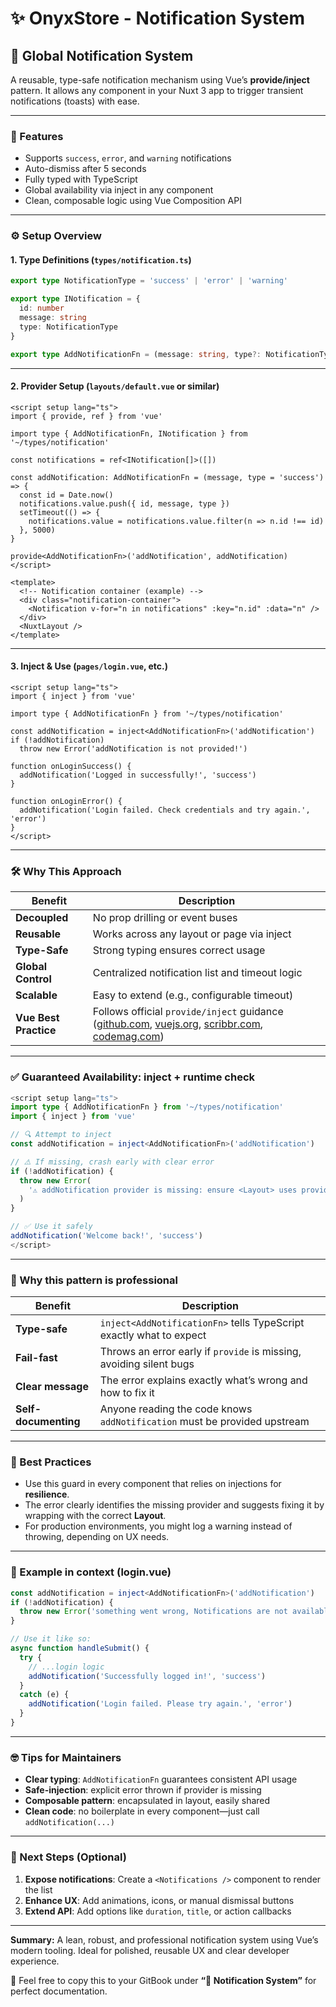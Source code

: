 # ✨ OnyxStore - Notification System

## 🔔 Global Notification System

A reusable, type-safe notification mechanism using Vue’s **provide/inject** pattern. It allows any component in your Nuxt 3 app to trigger transient notifications (toasts) with ease.

---

### 🎯 Features

- Supports `success`, `error`, and `warning` notifications
- Auto-dismiss after 5 seconds
- Fully typed with TypeScript
- Global availability via inject in any component
- Clean, composable logic using Vue Composition API

---

### ⚙️ Setup Overview

#### 1. **Type Definitions** (`types/notification.ts`)

```ts
export type NotificationType = 'success' | 'error' | 'warning'

export type INotification = {
  id: number
  message: string
  type: NotificationType
}

export type AddNotificationFn = (message: string, type?: NotificationType) => void
```

---

#### 2. **Provider Setup** (`layouts/default.vue` or similar)

```vue
<script setup lang="ts">
import { provide, ref } from 'vue'

import type { AddNotificationFn, INotification } from '~/types/notification'

const notifications = ref<INotification[]>([])

const addNotification: AddNotificationFn = (message, type = 'success') => {
  const id = Date.now()
  notifications.value.push({ id, message, type })
  setTimeout(() => {
    notifications.value = notifications.value.filter(n => n.id !== id)
  }, 5000)
}

provide<AddNotificationFn>('addNotification', addNotification)
</script>

<template>
  <!-- Notification container (example) -->
  <div class="notification-container">
    <Notification v-for="n in notifications" :key="n.id" :data="n" />
  </div>
  <NuxtLayout />
</template>
```

---

#### 3. **Inject & Use** (`pages/login.vue`, etc.)

```vue
<script setup lang="ts">
import { inject } from 'vue'

import type { AddNotificationFn } from '~/types/notification'

const addNotification = inject<AddNotificationFn>('addNotification')
if (!addNotification)
  throw new Error('addNotification is not provided!')

function onLoginSuccess() {
  addNotification('Logged in successfully!', 'success')
}

function onLoginError() {
  addNotification('Login failed. Check credentials and try again.', 'error')
}
</script>
```

---

### 🛠️ Why This Approach

| Benefit               | Description                                                                                                      |
| --------------------- | ---------------------------------------------------------------------------------------------------------------- |
| **Decoupled**         | No prop drilling or event buses                                                                                  |
| **Reusable**          | Works across any layout or page via inject                                                                       |
| **Type-Safe**         | Strong typing ensures correct usage                                                                              |
| **Global Control**    | Centralized notification list and timeout logic                                                                  |
| **Scalable**          | Easy to extend (e.g., configurable timeout)                                                                      |
| **Vue Best Practice** | Follows official `provide/inject` guidance ([github.com][1], [vuejs.org][2], [scribbr.com][3], [codemag.com][4]) |

---

### ✅ Guaranteed Availability: inject + runtime check

```ts
<script setup lang="ts">
import type { AddNotificationFn } from '~/types/notification'
import { inject } from 'vue'

// 🔍 Attempt to inject
const addNotification = inject<AddNotificationFn>('addNotification')

// ⚠️ If missing, crash early with clear error
if (!addNotification) {
  throw new Error(
    '⚠ addNotification provider is missing: ensure <Layout> uses provide("addNotification", ...)'
  )
}

// ✅ Use it safely
addNotification('Welcome back!', 'success')
</script>
```

---

### 🧩 Why this pattern is professional

| Benefit              | Description                                                               |
| -------------------- | ------------------------------------------------------------------------- |
| **Type-safe**        | `inject<AddNotificationFn>` tells TypeScript exactly what to expect       |
| **Fail-fast**        | Throws an error early if `provide` is missing, avoiding silent bugs       |
| **Clear message**    | The error explains exactly what’s wrong and how to fix it                 |
| **Self-documenting** | Anyone reading the code knows `addNotification` must be provided upstream |

---

### 🧠 Best Practices

- Use this guard in every component that relies on injections for **resilience**.
- The error clearly identifies the missing provider and suggests fixing it by wrapping with the correct **Layout**.
- For production environments, you might log a warning instead of throwing, depending on UX needs.

---

### 📌 Example in context (login.vue)

```ts
const addNotification = inject<AddNotificationFn>('addNotification')
if (!addNotification) {
  throw new Error('something went wrong, Notifications are not available')
}

// Use it like so:
async function handleSubmit() {
  try {
    // ...login logic
    addNotification('Successfully logged in!', 'success')
  }
  catch (e) {
    addNotification('Login failed. Please try again.', 'error')
  }
}
```

---

### 🤓 Tips for Maintainers

- **Clear typing**: `AddNotificationFn` guarantees consistent API usage
- **Safe-injection**: explicit error thrown if provider is missing
- **Composable pattern**: encapsulated in layout, easily shared
- **Clean code**: no boilerplate in every component—just call `addNotification(...)`

---

### 🚀 Next Steps (Optional)

1. **Expose notifications**: Create a `<Notifications />` component to render the list
2. **Enhance UX**: Add animations, icons, or manual dismissal buttons
3. **Extend API**: Add options like `duration`, `title`, or action callbacks

---

**Summary:**
A lean, robust, and professional notification system using Vue’s modern tooling. Ideal for polished, reusable UX and clear developer experience.

📘 Feel free to copy this to your GitBook under **“🔔 Notification System”** for perfect documentation.

[1]: https://github.com/vue-styleguidist/vue-styleguidist/issues/1164?utm_source=chatgpt.com 'Add documentation support for component provide/inject · Issue #1164'
[2]: https://vuejs.org/guide/components/provide-inject?utm_source=chatgpt.com 'Provide / Inject | Vue.js'
[3]: https://www.scribbr.com/citing-sources/citation-styles/?utm_source=chatgpt.com 'Citation Styles Guide | Examples for All Major Styles - Scribbr'
[4]: https://www.codemag.com/Article/2101091/The-Complete-Guide-to-Provide-Inject-API-in-Vue-3-Part-1?utm_source=chatgpt.com 'The Complete Guide to Provide/Inject API in Vue 3: Part 1'
